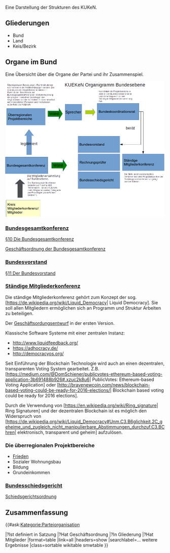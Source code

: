 Eine Darstellung der Strukturen des KUKeN.

Gliederungen
------------

-   Bund
-   Land
-   Keis/Bezirk

Organe im Bund
--------------

Eine Übersicht über die Organe der Partei und ihr Zusammenspiel.

![gerahmt](Organigram-KUEKeN-Bund.png "fig:gerahmt")  

### [Bundesgesamtkonferenz](/wiki/Bundesgesamtkonferenz "wikilink")

[ §10 Die
Bundesgesamtkonferenz](/wiki/Satzung#.C2.A7_10_Die_Bundesgesamtkonferenz "wikilink")

[ Geschäftsordnung der
Bundesgesamtkonferenz](/wiki/Go_Bundesgesamtkonferenz "wikilink")

### [Bundesvorstand](/wiki/Bundesvorstand "wikilink")

[ §11 Der
Bundesvorstand](/wiki/Satzung#.C2.A7_11_Der_Bundesvorstand "wikilink")

### [ Ständige Mitgliederkonferenz](/wiki/Ständige_Mitgliederkonferenz "wikilink")

Die ständige Mitgliederkonferenz gehört zum Konzept der sog.
\[<https://de.wikipedia.org/wiki/Liquid_Democracy>\| Liquid Democracy\].
Sie soll allen Mitgliedern ermöglichen sich an Programm und Struktur
Arbeiten zu beteiligen.

Der [ Geschäftsordungsentwurf](go_smk "wikilink") in der ersten Version.

Klassische Software Systeme mit einer zentralen Instanz:

-   <http://www.liquidfeedback.org/>
-   <https://adhocracy.de/>
-   <http://democracyos.org/>

Seit Einführung der Blockchain Technologie wird auch an einen
dezentralen, transparenten Voting System gearbeitet. Z.B.
\[<https://medium.com/@DomSchiener/publicvotes-ethereum-based-voting-application-3b691488b926#.xzuc2k8u6>\|
PublicVotes: Ethereum-based Voting Application\] oder
\[<http://bravenewcoin.com/news/blockchain-based-voting-could-be-ready-for-2016-elections/>\|
Blockchain based voting could be ready for 2016 elections\].

Durch die Verwendung von
\[<https://en.wikipedia.org/wiki/Ring_signature>\| Ring Signaturen\] und
der dezentralen Blockchain ist es möglich den Widerspruch von
\[<https://de.wikipedia.org/wiki/Liquid_Democracy#Unm.C3.B6glichkeit.2C_geheime_und_zugleich_nicht_manipulierbare_Abstimmungen_durchzuf.C3.BChren>\|
elektronisch, transparent und geheim\] aufzulösen.

### Die überregionalen Projektbereiche

-   [Frieden](/wiki/Frieden "wikilink")
-   Sozialer Wohnungsbau
-   Bildung
-   Grundeinkommen

### [Bundesschiedsgericht](/wiki/Bundesschiedsgericht "wikilink")

[ Schiedsgerichtsordnung](/wiki/Schiedsgerichtsordnung_Bund "wikilink")

Zusammenfassung
---------------

{{\#ask:[Kategorie:Parteiorganisation](/wiki/Kategorie:Parteiorganisation "wikilink")

\|?Ist definiert in Satzung \|?Hat Geschäftsordnung \|?In Gliederung
\|?Hat Mitglieder \|format=table \|link=all \|headers=show
\|searchlabel=… weitere Ergebnisse \|class=sortable wikitable smwtable
}}
